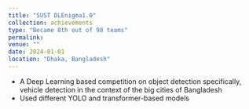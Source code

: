 ```yaml
---
title: "SUST DLEnigma1.0"
collection: achievements
type: "Became 8th out of 98 teams"
permalink: 
venue: ""
date: 2024-01-01
location: "Dhaka, Bangladesh"
---
```


- A Deep Learning based competition on object detection specifically, vehicle detection in the context of the big cities of Bangladesh
- Used different YOLO and transformer-based models
